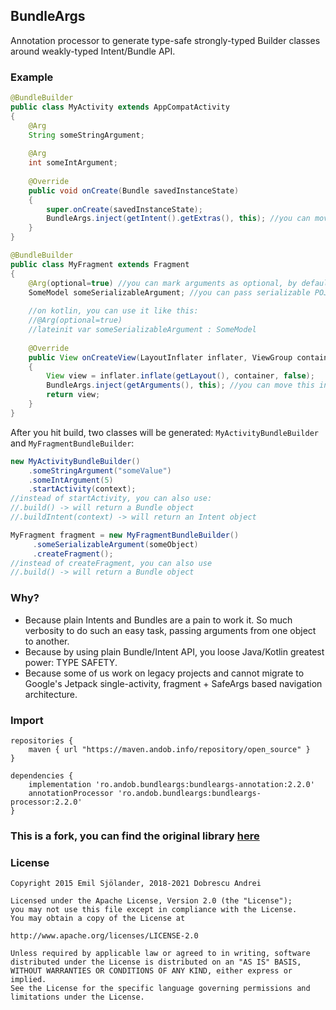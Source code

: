 ## BundleArgs

Annotation processor to generate type-safe strongly-typed Builder classes around weakly-typed Intent/Bundle API.

### Example

```java
@BundleBuilder
public class MyActivity extends AppCompatActivity
{
    @Arg
    String someStringArgument;
    
    @Arg
    int someIntArgument;
    
    @Override
    public void onCreate(Bundle savedInstanceState)
    {
        super.onCreate(savedInstanceState);
        BundleArgs.inject(getIntent().getExtras(), this); //you can move this into BaseActivity
    }
}
```

```java
@BundleBuilder
public class MyFragment extends Fragment
{
    @Arg(optional=true) //you can mark arguments as optional, by default all arguments are mandatory
    SomeModel someSerializableArgument; //you can pass serializable POJOs
    
    //on kotlin, you can use it like this:
    //@Arg(optional=true)
    //lateinit var someSerializableArgument : SomeModel
    
    @Override
    public View onCreateView(LayoutInflater inflater, ViewGroup container, Bundle savedInstanceState)
    {
        View view = inflater.inflate(getLayout(), container, false);
        BundleArgs.inject(getArguments(), this); //you can move this into BaseFragment
        return view;
    }
}
```

After you hit build, two classes will be generated: ``MyActivityBundleBuilder`` and ``MyFragmentBundleBuilder``:

```java
new MyActivityBundleBuilder()
    .someStringArgument("someValue")
    .someIntArgument(5)
    .startActivity(context);
//instead of startActivity, you can also use:
//.build() -> will return a Bundle object
//.buildIntent(context) -> will return an Intent object
```

```java
MyFragment fragment = new MyFragmentBundleBuilder()
     .someSerializableArgument(someObject)
     .createFragment();
//instead of createFragment, you can also use
//.build() -> will return a Bundle object
```

### Why?

- Because plain Intents and Bundles are a pain to work it. So much verbosity to do such an easy task, passing arguments from one object to another.
- Because by using plain Bundle/Intent API, you loose Java/Kotlin greatest power: TYPE SAFETY.
- Because some of us work on legacy projects and cannot migrate to Google's Jetpack single-activity, fragment + SafeArgs based navigation architecture.

### Import

```
repositories {
    maven { url "https://maven.andob.info/repository/open_source" }
}
```

```
dependencies {
    implementation 'ro.andob.bundleargs:bundleargs-annotation:2.2.0'
    annotationProcessor 'ro.andob.bundleargs:bundleargs-processor:2.2.0'
}
```

### This is a fork, you can find the original library [here](https://github.com/MFlisar/BundleArgs)

### License

```
Copyright 2015 Emil Sjölander, 2018-2021 Dobrescu Andrei

Licensed under the Apache License, Version 2.0 (the "License");
you may not use this file except in compliance with the License.
You may obtain a copy of the License at

http://www.apache.org/licenses/LICENSE-2.0

Unless required by applicable law or agreed to in writing, software
distributed under the License is distributed on an "AS IS" BASIS,
WITHOUT WARRANTIES OR CONDITIONS OF ANY KIND, either express or implied.
See the License for the specific language governing permissions and
limitations under the License.
```
